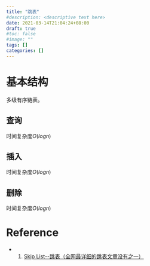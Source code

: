 ```yaml
---
title: "跳表"
#description: <descriptive text here>
date: 2021-03-14T21:04:24+08:00
draft: true
#toc: false
#image: ""
tags: []
categories: []
---
```


# 基本结构
多级有序链表。

## 查询
时间复杂度$O(logn)$

## 插入
时间复杂度$O(logn)$


## 删除
时间复杂度$O(logn)$



# Reference
- 1. [Skip List--跳表（全网最详细的跳表文章没有之一）](https://www.jianshu.com/p/9d8296562806)
